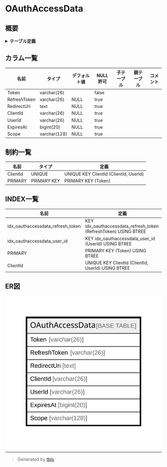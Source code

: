 # OAuthAccessData

## 概要

<details>
<summary><strong>テーブル定義</strong></summary>

```sql
CREATE TABLE `OAuthAccessData` (
  `Token` varchar(26) NOT NULL,
  `RefreshToken` varchar(26) DEFAULT NULL,
  `RedirectUri` text DEFAULT NULL,
  `ClientId` varchar(26) DEFAULT NULL,
  `UserId` varchar(26) DEFAULT NULL,
  `ExpiresAt` bigint(20) DEFAULT NULL,
  `Scope` varchar(128) DEFAULT NULL,
  PRIMARY KEY (`Token`),
  UNIQUE KEY `ClientId` (`ClientId`,`UserId`),
  KEY `idx_oauthaccessdata_user_id` (`UserId`),
  KEY `idx_oauthaccessdata_refresh_token` (`RefreshToken`)
) ENGINE=InnoDB DEFAULT CHARSET=utf8mb4
```

</details>

## カラム一覧

| 名前           | タイプ          | デフォルト値       | NULL許可   | 子テーブル      | 親テーブル      | コメント     |
| ------------ | ------------ | ------------ | -------- | ---------- | ---------- | -------- |
| Token        | varchar(26)  |              | false    |            |            |          |
| RefreshToken | varchar(26)  | NULL         | true     |            |            |          |
| RedirectUri  | text         | NULL         | true     |            |            |          |
| ClientId     | varchar(26)  | NULL         | true     |            |            |          |
| UserId       | varchar(26)  | NULL         | true     |            |            |          |
| ExpiresAt    | bigint(20)   | NULL         | true     |            |            |          |
| Scope        | varchar(128) | NULL         | true     |            |            |          |

## 制約一覧

| 名前       | タイプ         | 定義                                     |
| -------- | ----------- | -------------------------------------- |
| ClientId | UNIQUE      | UNIQUE KEY ClientId (ClientId, UserId) |
| PRIMARY  | PRIMARY KEY | PRIMARY KEY (Token)                    |

## INDEX一覧

| 名前                                | 定義                                                               |
| --------------------------------- | ---------------------------------------------------------------- |
| idx_oauthaccessdata_refresh_token | KEY idx_oauthaccessdata_refresh_token (RefreshToken) USING BTREE |
| idx_oauthaccessdata_user_id       | KEY idx_oauthaccessdata_user_id (UserId) USING BTREE             |
| PRIMARY                           | PRIMARY KEY (Token) USING BTREE                                  |
| ClientId                          | UNIQUE KEY ClientId (ClientId, UserId) USING BTREE               |

## ER図

![er](OAuthAccessData.svg)

---

> Generated by [tbls](https://github.com/k1LoW/tbls)

